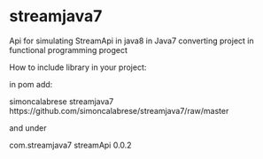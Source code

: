 # streamjava7
Api for simulating StreamApi in java8 in Java7 converting project in functional programming progect

How to include library in your project:

in pom add:

<repositories>
        <repository>
            <id>simoncalabrese</id>
            <name>streamjava7</name>
            <url>https://github.com/simoncalabrese/streamjava7/raw/master</url>
        </repository>
 </repositories>
 
 and under <dependecies>
 
  <dependency>
       <groupId>com.streamjava7</groupId>
       <artifactId>streamApi</artifactId>
       <version>0.0.2</version>
  </dependency>
